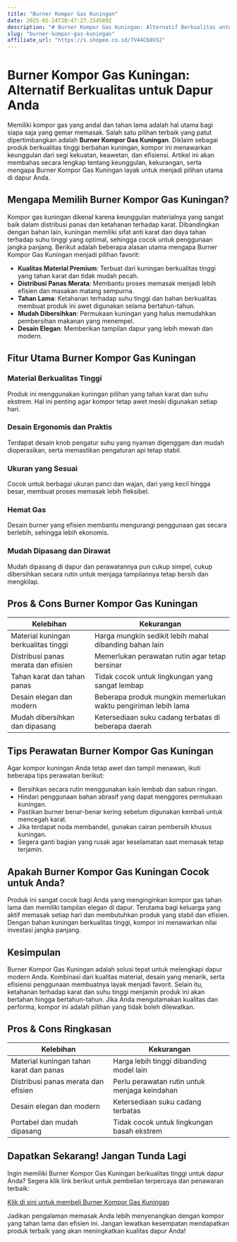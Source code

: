 ```yaml
---
title: "Burner Kompor Gas Kuningan"
date: 2025-05-24T20:47:27.154589Z
description: "# Burner Kompor Gas Kuningan: Alternatif Berkualitas untuk Dapur Anda..."
slug: "burner-kompor-gas-kuningan"
affiliate_url: "https://s.shopee.co.id/7V44C68VX2"
---
```

# Burner Kompor Gas Kuningan: Alternatif Berkualitas untuk Dapur Anda

Memiliki kompor gas yang andal dan tahan lama adalah hal utama bagi siapa saja yang gemar memasak. Salah satu pilihan terbaik yang patut dipertimbangkan adalah **Burner Kompor Gas Kuningan**. Diklaim sebagai produk berkualitas tinggi berbahan kuningan, kompor ini menawarkan keunggulan dari segi kekuatan, keawetan, dan efisiensi. Artikel ini akan membahas secara lengkap tentang keunggulan, kekurangan, serta mengapa Burner Kompor Gas Kuningan layak untuk menjadi pilihan utama di dapur Anda.

## Mengapa Memilih Burner Kompor Gas Kuningan?

Kompor gas kuningan dikenal karena keunggulan materialnya yang sangat baik dalam distribusi panas dan ketahanan terhadap karat. Dibandingkan dengan bahan lain, kuningan memiliki sifat anti karat dan daya tahan terhadap suhu tinggi yang optimal, sehingga cocok untuk penggunaan jangka panjang. Berikut adalah beberapa alasan utama mengapa Burner Kompor Gas Kuningan menjadi pilihan favorit:

- **Kualitas Material Premium**: Terbuat dari kuningan berkualitas tinggi yang tahan karat dan tidak mudah pecah.
- **Distribusi Panas Merata**: Membantu proses memasak menjadi lebih efisien dan masakan matang sempurna.
- **Tahan Lama**: Ketahanan terhadap suhu tinggi dan bahan berkualitas membuat produk ini awet digunakan selama bertahun-tahun.
- **Mudah Dibersihkan**: Permukaan kuningan yang halus memudahkan pembersihan makanan yang menempel.
- **Desain Elegan**: Memberikan tampilan dapur yang lebih mewah dan modern.

## Fitur Utama Burner Kompor Gas Kuningan

### Material Berkualitas Tinggi
Produk ini menggunakan kuningan pilihan yang tahan karat dan suhu ekstrem. Hal ini penting agar kompor tetap awet meski digunakan setiap hari.

### Desain Ergonomis dan Praktis
Terdapat desain knob pengatur suhu yang nyaman digenggam dan mudah dioperasikan, serta memastikan pengaturan api tetap stabil.

### Ukuran yang Sesuai
Cocok untuk berbagai ukuran panci dan wajan, dari yang kecil hingga besar, membuat proses memasak lebih fleksibel.

### Hemat Gas
Desain burner yang efisien membantu mengurangi penggunaan gas secara berlebih, sehingga lebih ekonomis.

### Mudah Dipasang dan Dirawat
Mudah dipasang di dapur dan perawatannya pun cukup simpel, cukup dibersihkan secara rutin untuk menjaga tampilannya tetap bersih dan mengkilap.

## Pros & Cons Burner Kompor Gas Kuningan

| Kelebihan                                           | Kekurangan                                            |
|-----------------------------------------------------|--------------------------------------------------------|
| Material kuningan berkualitas tinggi               | Harga mungkin sedikit lebih mahal dibanding bahan lain |
| Distribusi panas merata dan efisien                | Memerlukan perawatan rutin agar tetap bersinar     |
| Tahan karat dan tahan panas                       | Tidak cocok untuk lingkungan yang sangat lembap       |
| Desain elegan dan modern                          | Beberapa produk mungkin memerlukan waktu pengiriman lebih lama  |
| Mudah dibersihkan dan dipasang                     | Ketersediaan suku cadang terbatas di beberapa daerah|

## Tips Perawatan Burner Kompor Gas Kuningan

Agar kompor kuningan Anda tetap awet dan tampil menawan, ikuti beberapa tips perawatan berikut:

- Bersihkan secara rutin menggunakan kain lembab dan sabun ringan.
- Hindari penggunaan bahan abrasif yang dapat menggores permukaan kuningan.
- Pastikan burner benar-benar kering sebelum digunakan kembali untuk mencegah karat.
- Jika terdapat noda membandel, gunakan cairan pembersih khusus kuningan.
- Segera ganti bagian yang rusak agar keselamatan saat memasak tetap terjamin.

## Apakah Burner Kompor Gas Kuningan Cocok untuk Anda?

Produk ini sangat cocok bagi Anda yang menginginkan kompor gas tahan lama dan memiliki tampilan elegan di dapur. Terutama bagi keluarga yang aktif memasak setiap hari dan membutuhkan produk yang stabil dan efisien. Dengan bahan kuningan berkualitas tinggi, kompor ini menawarkan nilai investasi jangka panjang.

## Kesimpulan

Burner Kompor Gas Kuningan adalah solusi tepat untuk melengkapi dapur modern Anda. Kombinasi dari kualitas material, desain yang menarik, serta efisiensi penggunaan membuatnya layak menjadi favorit. Selain itu, ketahanan terhadap karat dan suhu tinggi menjamin produk ini akan bertahan hingga bertahun-tahun. Jika Anda mengutamakan kualitas dan performa, kompor ini adalah pilihan yang tidak boleh dilewatkan.

## Pros & Cons Ringkasan

| Kelebihan                                           | Kekurangan                                            |
|-----------------------------------------------------|--------------------------------------------------------|
| Material kuningan tahan karat dan panas             | Harga lebih tinggi dibanding model lain               |
| Distribusi panas merata dan efisien                | Perlu perawatan rutin untuk menjaga keindahan      |
| Desain elegan dan modern                           | Ketersediaan suku cadang terbatas                   |
| Portabel dan mudah dipasang                        | Tidak cocok untuk lingkungan basah ekstrem           |

## Dapatkan Sekarang! Jangan Tunda Lagi

Ingin memiliki Burner Kompor Gas Kuningan berkualitas tinggi untuk dapur Anda? Segera klik link berikut untuk pembelian terpercaya dan penawaran terbaik:

[Klik di sini untuk membeli Burner Kompor Gas Kuningan](https://s.shopee.co.id/7V44C68VX2)

Jadikan pengalaman memasak Anda lebih menyenangkan dengan kompor yang tahan lama dan efisien ini. Jangan lewatkan kesempatan mendapatkan produk terbaik yang akan meningkatkan kualitas dapur Anda!